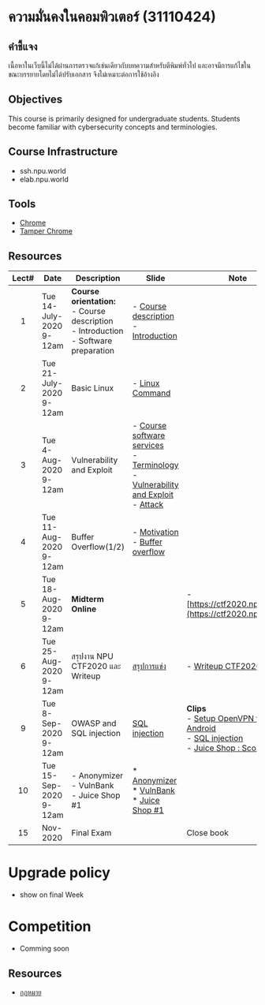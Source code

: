 #  ความมั่นคงในคอมพิวเตอร์ (31110424)
## คำชี้แจง
เนื้อหาในเว็บนี้ไม่ได้ผ่านการตรวจแก้เช่นเดียวกับบทความสำหรับตีพิมพ์ทั่วไป และอาจมีการแก้ไขในขณะบรรยายโดยไม่ได้ปรับเอกสาร จึงไม่เหมาะต่อการใช้อ้างอิง

## Objectives
This course is primarily designed for undergraduate students. Students become familiar with cybersecurity concepts and terminologies.

## Course Infrastructure
* ssh.npu.world
* elab.npu.world

## Tools
* [Chrome](https://www.google.com/chrome/)
* [Tamper Chrome](https://chrome.google.com/webstore/detail/tamper-chrome-extension/hifhgpdkfodlpnlmlnmhchnkepplebkb)


## Resources

| Lect# | Date | Description  |Slide| Note |
|:-----:|------|-------------|----|---------------------|
| 1| Tue 14-July-2020 <br> 9-12am| **Course orientation:** <br> - Course description<br> - Introduction <br> - Software preparation  |- [Course description](https://github.com/Lecture-CPE/424/blob/master/31110424-description.pdf) <br> - [Introduction](https://github.com/Lecture-CPE/424/blob/master/w1/w1-501-1.Course%20Description-WD.pdf)| |
| 2| Tue 21-July-2020  <br> 9-12am | Basic Linux  | - [Linux Command](https://github.com/Lecture-CPE/424/raw/master/w2/w1-501-0.1.Linux.pdf)| |
| 3| Tue 4-Aug-2020  <br> 9-12am | Vulnerability and Exploit  | - [Course software services](https://github.com/Lecture-CPE/424/raw/master/w3/w3-Course%20facility.pdf) <br>- [Terminology](https://github.com/Lecture-CPE/424/raw/master/w3/w3.1-Terminology.pdf) <br> - [Vulnerability and Exploit](https://github.com/Lecture-CPE/424/raw/master/w3/w3.2-Vulnerability.pdf) <br> - [Attack](https://github.com/Lecture-CPE/424/raw/master/w3/w3.3-Attack)| |
| 4| Tue 11-Aug-2020  <br> 9-12am | Buffer Overflow(1/2)  | - [Motivation](https://github.com/Lecture-CPE/424/raw/master/w4/w3.4-Motivation.pdf) <br> - [Buffer overflow](https://github.com/Lecture-CPE/424/raw/master/w4/w3.5-Intro%20buffer%20overflow.pdf)| |
| 5| Tue 18-Aug-2020  <br> 9-12am | **Midterm Online** |  | - [https://ctf2020.npu.world](https://ctf2020.npu.world)  |
| 6| Tue 25-Aug-2020  <br> 9-12am | สรุปงาน NPU CTF2020 และ Writeup |[สรุปการแข่ง](https://github.com/Lecture-CPE/424/raw/master/w5/CTF-midterm-summary.pdf)  | - [Writeup CTF2020](https://www.youtube.com/watch?v=c2ZOo8ev9S0)  |
| 9| Tue 8-Sep-2020  <br> 9-12am | OWASP and SQL injection |[SQL injection](https://github.com/Lecture-CPE/424/raw/master/w9/w9_OWASP.pdf)  | **Clips** <br> - [Setup OpenVPN for Android](https://www.youtube.com/watch?v=6tMl_cXPcvc) <br> - [SQL injection](https://www.youtube.com/watch?v=PEmvqigfDjw) <br> - [Juice Shop : Score board](https://youtu.be/3XFSU34buTI) |
| 10| Tue 15-Sep-2020  <br> 9-12am | - Anonymizer <br> - VulnBank <br> - Juice Shop #1 |* [Anonymizer](https://github.com/Lecture-CPE/424/raw/master/w10/w10_Anonymizer.pdf)<br> * [VulnBank](https://github.com/Lecture-CPE/424/raw/master/w10/w10_VulnBank.pdf)<br> * [Juice Shop #1](https://youtu.be/0a3GIhkusGg)  | |
| 15 | Nov-2020 | Final Exam  || Close book |

# Upgrade policy

* show on final Week

# Competition 

* Comming soon

## Resources

* [กฏหมาย](https://www.etda.or.th/laws-sharing.html)
